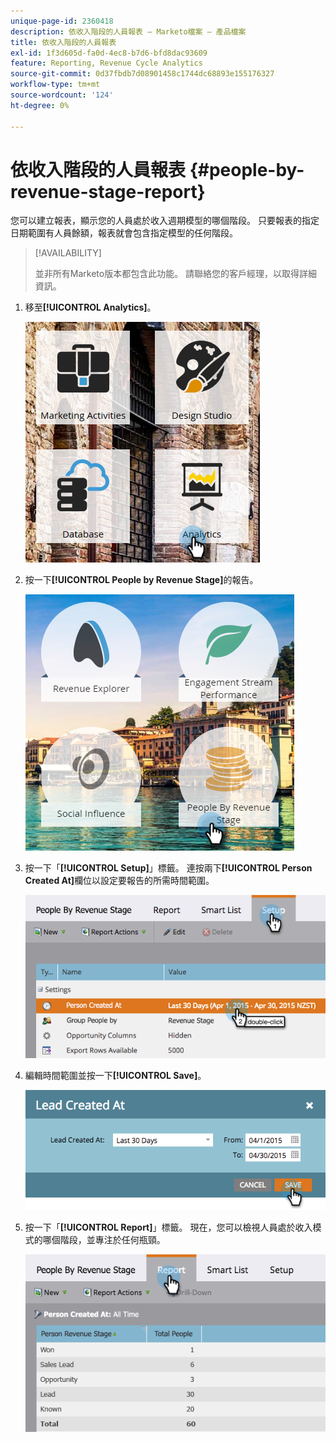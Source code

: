 ```yaml
---
unique-page-id: 2360418
description: 依收入階段的人員報表 — Marketo檔案 — 產品檔案
title: 依收入階段的人員報表
exl-id: 1f3d605d-fa0d-4ec8-b7d6-bfd8dac93609
feature: Reporting, Revenue Cycle Analytics
source-git-commit: 0d37fbdb7d08901458c1744dc68893e155176327
workflow-type: tm+mt
source-wordcount: '124'
ht-degree: 0%

---
```


# 依收入階段的人員報表 {#people-by-revenue-stage-report}

您可以建立報表，顯示您的人員處於收入週期模型的哪個階段。 只要報表的指定日期範圍有人員餘額，報表就會包含指定模型的任何階段。

>[!AVAILABILITY]
>
>並非所有Marketo版本都包含此功能。 請聯絡您的客戶經理，以取得詳細資訊。

1. 移至&#x200B;**[!UICONTROL Analytics]**。

   ![](assets/image2017-3-27-15-3a43-3a55.png)

1. 按一下&#x200B;**[!UICONTROL People by Revenue Stage]**&#x200B;的報告。

   ![](assets/image2017-3-27-15-3a46-3a27.png)

1. 按一下「**[!UICONTROL Setup]**」標籤。 連按兩下&#x200B;**[!UICONTROL Person Created At]**&#x200B;欄位以設定要報告的所需時間範圍。

   ![](assets/image2017-3-28-8-3a6-3a23.png)

1. 編輯時間範圍並按一下&#x200B;**[!UICONTROL Save]**。

   ![](assets/image2015-4-29-12-3a11-3a31.png)

1. 按一下「**[!UICONTROL Report]**」標籤。 現在，您可以檢視人員處於收入模式的哪個階段，並專注於任何瓶頸。

   ![](assets/image2017-3-28-8-3a6-3a48.png)
